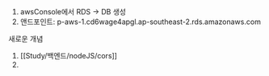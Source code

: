 
1. awsConsole에서 RDS -> DB 생성
2. 앤드포인트: p-aws-1.cd6wage4apgl.ap-southeast-2.rds.amazonaws.com



새로운 개념
1. [[Study/백엔드/nodeJS/cors]]
2. 